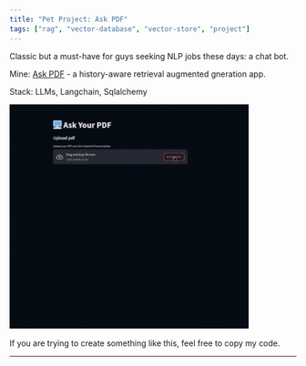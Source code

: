 ```yaml
---
title: "Pet Project: Ask PDF"
tags: ["rag", "vector-database", "vector-store", "project"]
---
```


Classic but a must-have for guys seeking NLP jobs these days: a chat bot.

Mine: [Ask PDF](https://github.com/xtfocus/langchain_ask_pdf/) - a history-aware retrieval augmented gneration app.

Stack: LLMs, Langchain, Sqlalchemy

<img src="https://raw.githubusercontent.com/xtfocus/langchain_ask_pdf/master/app.gif" alt="Ask your pdf gif"  width="420" />

If you are trying to create something like this, feel free to copy my code.

---

